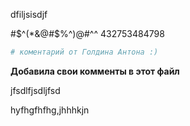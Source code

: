 dfiljsisdjf

#$^(*&@#$%^)@#^^
432753484798


```bash
# коментарий от Голдина Антона :)
```

**Добавила свои комменты в этот файл**


jfsdlfjsdljfsd

hyfhgfhfhg,jhhhkjn

